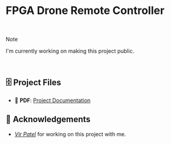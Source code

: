 # FPGA Drone Remote Controller

<br>

> [!NOTE]
> I'm currently working on making this project public.   

<br>

## 🗄️ Project Files

- 📑 **PDF**: [Project Documentation](https://drive.google.com/file/d/1PHnlMs3alXOoAXeoXZO1SGt9lqkQFk4x/view?usp=sharing)

## 💐 Acknowledgements

- *[Vir Patel](https://www.linkedin.com/in/vir-patel/)* for working on this project with me. 

